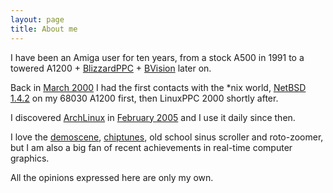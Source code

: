```yaml
---
layout: page
title: About me
---
```


I have been an Amiga user for ten years, from a stock A500 in 1991 to a towered A1200 + [BlizzardPPC](http://amiga.resource.cx/exp/blizzardppc) + [BVision](http://amiga.resource.cx/exp/blizzardvision) later on.

Back in [March 2000](https://twitter.com/encelo/status/1241380961079693315) I had the first contacts with the *nix world, [NetBSD 1.4.2](http://www.netbsd.org/releases/formal-1.4/NetBSD-1.4.2.html) on my 68030 A1200 first, then LinuxPPC 2000 shortly after.

I discovered [ArchLinux](https://www.archlinux.org/) in [February 2005](https://twitter.com/encelo/status/1235202504826277895) and I use it daily since then.

I love the [demoscene](https://en.wikipedia.org/wiki/Demoscene), [chiptunes](https://en.wikipedia.org/wiki/Chiptune), old school sinus scroller and roto-zoomer, but I am also a big fan of recent achievements in real-time computer graphics.

All the opinions expressed here are only my own.
